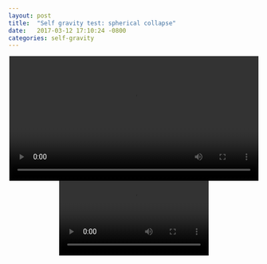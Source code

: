```yaml
---
layout: post
title:  "Self gravity test: spherical collapse"
date:   2017-03-12 17:10:24 -0800
categories: self-gravity
---
```




<div style="text-align: center">
<video src="{{ site.url }}assets/density.mp4" width="500" height="250" controls preload> </video>
</div>

<div style="text-align: center">
<video src="{{ site.url }}assets/potential.mp4"  controls preload> </video>
</div>
